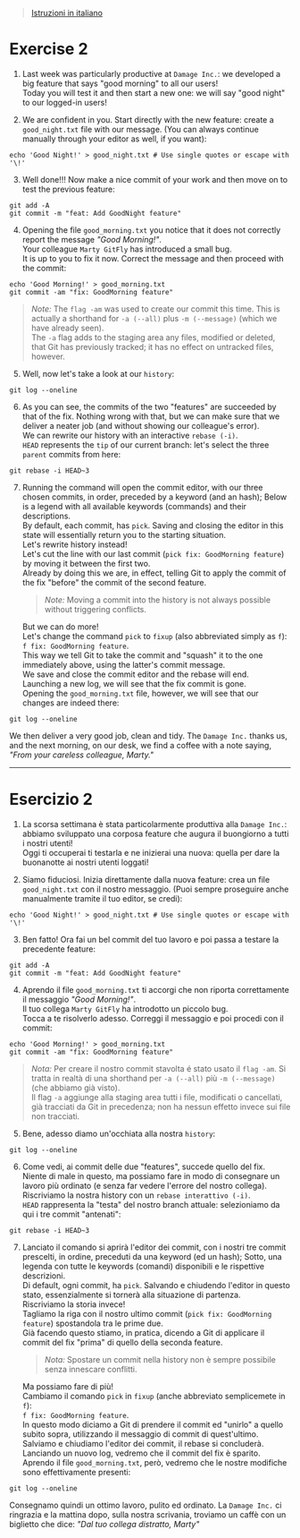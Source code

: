 > [Istruzioni in italiano](#esercizio-2)

# Exercise 2

1. Last week was particularly productive at `Damage Inc.`: we developed a big feature that says "good morning" to all our users!  
   Today you will test it and then start a new one: we will say "good night" to our logged-in users!

2. We are confident in you. Start directly with the new feature: create a `good_night.txt` file with our message. (You can always continue manually through your editor as well, if you want):

```shell
echo 'Good Night!' > good_night.txt # Use single quotes or escape with '\!'
```

3. Well done!!! Now make a nice commit of your work and then move on to test the previous feature:

```shell
git add -A
git commit -m "feat: Add GoodNight feature"
```

4. Opening the file `good_morning.txt` you notice that it does not correctly report the message _"Good Morning!"_.  
   Your colleague `Marty GitFly` has introduced a small bug.  
   It is up to you to fix it now.
   Correct the message and then proceed with the commit:

```shell
echo 'Good Morning!' > good_morning.txt
git commit -am "fix: GoodMorning feature"
```

> _Note:_ The `flag -am` was used to create our commit this time. This is actually a shorthand for `-a (--all)` plus `-m (--message)` (which we have already seen).  
> The `-a` flag adds to the staging area any files, modified or deleted, that Git has previously tracked; it has no effect on untracked files, however.

5. Well, now let's take a look at our `history`:

```shell
git log --oneline
```

6. As you can see, the commits of the two "features" are succeeded by that of the fix. Nothing wrong with that, but we can make sure that we deliver a neater job (and without showing our colleague's error).  
   We can rewrite our history with an interactive `rebase (-i)`.  
   `HEAD` represents the `tip` of our current branch: let's select the three `parent` commits from here:

```shell
git rebase -i HEAD~3
```

7. Running the command will open the commit editor, with our three chosen commits, in order, preceded by a keyword (and an hash); Below is a legend with all available keywords (commands) and their descriptions.  
   By default, each commit, has `pick`. Saving and closing the editor in this state will essentially return you to the starting situation.  
   Let's rewrite history instead!  
   Let's cut the line with our last commit (`pick fix: GoodMorning feature`) by moving it between the first two.  
   Already by doing this we are, in effect, telling Git to apply the commit of the fix "before" the commit of the second feature.

   > _Note:_ Moving a commit into the history is not always possible without triggering conflicts.

   But we can do more!  
   Let's change the command `pick` to `fixup` (also abbreviated simply as `f`):  
   `f fix: GoodMorning feature`.  
   This way we tell Git to take the commit and "squash" it to the one immediately above, using the latter's commit message.  
   We save and close the commit editor and the rebase will end.  
   Launching a new log, we will see that the fix commit is gone.  
   Opening the `good_morning.txt` file, however, we will see that our changes are indeed there:

```shell
git log --oneline
```

We then deliver a very good job, clean and tidy. The `Damage Inc.` thanks us, and the next morning, on our desk, we find a coffee with a note saying, _"From your careless colleague, Marty."_

---

# Esercizio 2

1. La scorsa settimana è stata particolarmente produttiva alla `Damage Inc.`: abbiamo sviluppato una corposa feature che augura il buongiorno a tutti i nostri utenti!  
   Oggi ti occuperai ti testarla e ne inizierai una nuova: quella per dare la buonanotte ai nostri utenti loggati!

2. Siamo fiduciosi. Inizia direttamente dalla nuova feature: crea un file `good_night.txt` con il nostro messaggio. (Puoi sempre proseguire anche manualmente tramite il tuo editor, se credi):

```shell
echo 'Good Night!' > good_night.txt # Use single quotes or escape with '\!'
```

3. Ben fatto! Ora fai un bel commit del tuo lavoro e poi passa a testare la precedente feature:

```shell
git add -A
git commit -m "feat: Add GoodNight feature"
```

4. Aprendo il file `good_morning.txt` ti accorgi che non riporta correttamente il messaggio _"Good Morning!"_.  
   Il tuo collega `Marty GitFly` ha introdotto un piccolo bug.  
   Tocca a te risolverlo adesso.
   Correggi il messaggio e poi procedi con il commit:

```shell
echo 'Good Morning!' > good_morning.txt
git commit -am "fix: GoodMorning feature"
```

> _Nota:_ Per creare il nostro commit stavolta é stato usato il `flag -am`. Si tratta in realtà di una shorthand per `-a (--all)` più `-m (--message)` (che abbiamo già visto).  
> Il flag `-a` aggiunge alla staging area tutti i file, modificati o cancellati, già tracciati da Git in precedenza; non ha nessun effetto invece sui file non tracciati.

5. Bene, adesso diamo un'occhiata alla nostra `history`:

```shell
git log --oneline
```

6. Come vedi, ai commit delle due "features", succede quello del fix. Niente di male in questo, ma possiamo fare in modo di consegnare un lavoro più ordinato (e senza far vedere l'errore del nostro collega).  
   Riscriviamo la nostra history con un `rebase interattivo (-i)`.  
   `HEAD` rappresenta la "testa" del nostro branch attuale: selezioniamo da qui i tre commit "antenati":

```shell
git rebase -i HEAD~3
```

7. Lanciato il comando si aprirà l'editor dei commit, con i nostri tre commit prescelti, in ordine, preceduti da una keyword (ed un hash); Sotto, una legenda con tutte le keywords (comandi) disponibili e le rispettive descrizioni.  
   Di default, ogni commit, ha `pick`. Salvando e chiudendo l'editor in questo stato, essenzialmente si tornerà alla situazione di partenza.  
   Riscriviamo la storia invece!  
   Tagliamo la riga con il nostro ultimo commit (`pick fix: GoodMorning feature`) spostandola tra le prime due.  
   Già facendo questo stiamo, in pratica, dicendo a Git di applicare il commit del fix "prima" di quello della seconda feature.

   > _Nota:_ Spostare un commit nella history non è sempre possibile senza innescare conflitti.

   Ma possiamo fare di più!  
   Cambiamo il comando `pick` in `fixup` (anche abbreviato semplicemete in `f`):  
   `f fix: GoodMorning feature`.  
   In questo modo diciamo a Git di prendere il commit ed "unirlo" a quello subito sopra, utilizzando il messaggio di commit di quest'ultimo.  
   Salviamo e chiudiamo l'editor dei commit, il rebase si concluderà.  
   Lanciando un nuovo log, vedremo che il commit del fix è sparito.  
   Aprendo il file `good_morning.txt`, però, vedremo che le nostre modifiche sono effettivamente presenti:

```shell
git log --oneline
```

Consegnamo quindi un ottimo lavoro, pulito ed ordinato. La `Damage Inc.` ci ringrazia e la mattina dopo, sulla nostra scrivania, troviamo un caffè con un biglietto che dice: _"Dal tuo collega distratto, Marty"_
